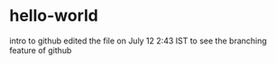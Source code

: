 # hello-world
intro to github
edited the file on July 12 2:43 IST
to see the branching feature of github
